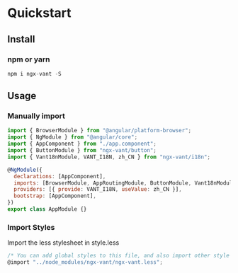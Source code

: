 # Quickstart

## Install

### npm or yarn

```js
npm i ngx-vant -S
```

## Usage

### Manually import

```js
import { BrowserModule } from "@angular/platform-browser";
import { NgModule } from "@angular/core";
import { AppComponent } from "./app.component";
import { ButtonModule } from "ngx-vant/button";
import { Vant18nModule, VANT_I18N, zh_CN } from "ngx-vant/i18n";

@NgModule({
  declarations: [AppComponent],
  imports: [BrowserModule, AppRoutingModule, ButtonModule, Vant18nModule],
  providers: [{ provide: VANT_I18N, useValue: zh_CN }],
  bootstrap: [AppComponent],
})
export class AppModule {}
```

### Import Styles

Import the less stylesheet in style.less

```js
/* You can add global styles to this file, and also import other style files */
@import "../node_modules/ngx-vant/ngx-vant.less";
```

